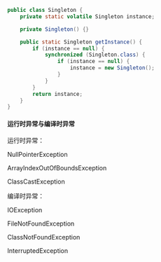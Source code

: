 ```java
public class Singleton {
    private static volatile Singleton instance;

    private Singleton() {}

    public static Singleton getInstance() {
        if (instance == null) {
            synchronized (Singleton.class) {
                if (instance == null) {
                    instance = new Singleton();
                }
            }
        }
        return instance;
    }
}
```



#### 运行时异常与编译时异常

运行时异常：

NullPointerException

ArrayIndexOutOfBoundsException

ClassCastException

编译时异常：

IOException

FileNotFoundException

ClassNotFoundException

InterruptedException
